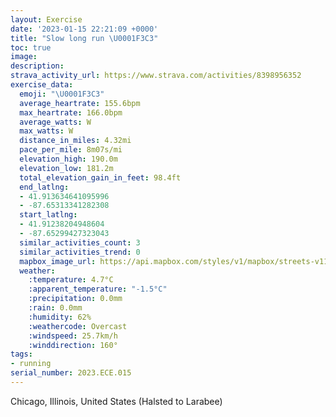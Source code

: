 ```yaml
---
layout: Exercise
date: '2023-01-15 22:21:09 +0000'
title: "Slow long run \U0001F3C3"
toc: true
image:
description:
strava_activity_url: https://www.strava.com/activities/8398956352
exercise_data:
  emoji: "\U0001F3C3"
  average_heartrate: 155.6bpm
  max_heartrate: 166.0bpm
  average_watts: W
  max_watts: W
  distance_in_miles: 4.32mi
  pace_per_mile: 8m07s/mi
  elevation_high: 190.0m
  elevation_low: 181.2m
  total_elevation_gain_in_feet: 98.4ft
  end_latlng:
  - 41.913634641095996
  - -87.65313341282308
  start_latlng:
  - 41.91238204948604
  - -87.65299427323043
  similar_activities_count: 3
  similar_activities_trend: 0
  mapbox_image_url: https://api.mapbox.com/styles/v1/mapbox/streets-v11/static/path-5+787af2-1.0(sgy~Frk~uOI%7BJFqDGe%40CcBMkYEYGAuBCICCOE%7DRE%7D%40GcEKw%40BeCAoDEkGG_CB_EGcBHmA%3F_%40OwA%5Bu%40q%40sBg%40wBGc%40ASLs%40B%5BZeAHa%40DaAEgBBq%40%3Fy%40IiAIm%40%3FEDB%40Cc%40%7BBK%5DC%3FADCGMw%40DEZKUFmCjBsC%7CA%7BAp%40kCbAkH~AqC%5E%7D%40PwAN_BXgNxCoBNgA%40aAPQC%5DOi%40Dm%40PSJe%40NINCf%40%40VLn%40Dh%40Hh%40ZbEJtBE%60A%3FVPt%40JNZUNEB%40%3F%60BF%7C%40%60%40p%40z%40lCLRFDLB%5EAZDl%40%3Fn%40C%5CCNEVOVC%5EDZAtBP%7CBGFBFLAj%40HxAFd%40HLN%3FfAMdAExJIPd%40VEnAc%40VEJTBPP%60KB%5CB%40RC%7CH%3FdIIz%40%40F%40DDFzCFxQDvEBNHB~%40AXBDDBRN%7CXB~%40BDB%3FBBDPHhP),pin-s-s+e5b22e(-87.6513,41.9137),pin-s-f+89ae00(-87.65117999999995,41.913729999999994)/auto/800x800?access_token=pk.eyJ1Ijoiam9zaGJlY2ttYW4iLCJhIjoiY205eWR2aDd1MWZ6djJrbXc4a3M0bWZleiJ9.XiG9OWkNcZk2QzjJbxLB4A
  weather:
    :temperature: 4.7°C
    :apparent_temperature: "-1.5°C"
    :precipitation: 0.0mm
    :rain: 0.0mm
    :humidity: 62%
    :weathercode: Overcast
    :windspeed: 25.7km/h
    :winddirection: 160°
tags:
- running
serial_number: 2023.ECE.015
---
```

Chicago, Illinois, United States (Halsted to Larabee)
